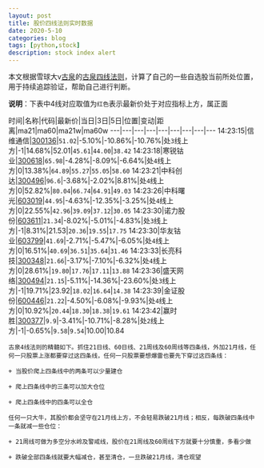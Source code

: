 ```yaml
---
layout: post
title: 股价四线法则实时数据
date: 2020-5-10
categories: blog
tags: [python,stock]
description: stock index alert
---
```



本文根据雪球大v[古泉](https://xueqiu.com/u/7148646888)的[古泉四线法则](https://xueqiu.com/7148646888/130498192)，计算了自己的一些自选股当前所处位置，用于持续追踪验证，帮助自己进行判断。

**说明**：下表中4线对应取值为`红色`表示最新价处于对应指标上方，属正面

时间|名称|代码|最新价|当日|3日|5日|位置|变动|距离|ma21|ma60|ma21w|ma60w
---|---|---|---|---|---|---|---|---
14:23:15|信维通信|[300136](https://xueqiu.com/S/SZ300136)|`51.02`|-5.10%|-10.86%|-10.76%|处`3`线上方|-1|14.68%|52.01|`45.61`|`44.00`|`38.42`
14:23:18|寒锐钴业|[300618](https://xueqiu.com/S/SZ300618)|`65.98`|-4.28%|-8.09%|-6.64%|处`4`线上方|0|13.38%|`64.89`|`55.27`|`55.05`|`58.60`
14:23:21|中科创达|[300496](https://xueqiu.com/S/SZ300496)|`96.6`|-3.68%|-2.02%|8.81%|处`4`线上方|0|52.82%|`80.04`|`66.74`|`64.91`|`49.03`
14:23:26|中科曙光|[603019](https://xueqiu.com/S/SH603019)|`44.95`|-4.63%|-12.35%|-3.25%|处`4`线上方|0|22.55%|`42.96`|`39.09`|`37.12`|`30.05`
14:23:30|诺力股份|[603611](https://xueqiu.com/S/SH603611)|`21.34`|-8.02%|-5.01%|-4.83%|处`3`线上方|-1|8.31%|21.53|`20.36`|`19.55`|`17.75`
14:23:30|华友钴业|[603799](https://xueqiu.com/S/SH603799)|`41.69`|-2.71%|-5.47%|-6.05%|处`4`线上方|0|16.51%|`40.69`|`36.51`|`35.64`|`31.46`
14:23:33|长亮科技|[300348](https://xueqiu.com/S/SZ300348)|`21.66`|-3.17%|-7.10%|-6.32%|处`4`线上方|0|28.61%|`19.80`|`17.76`|`17.11`|`13.88`
14:23:36|盛天网络|[300494](https://xueqiu.com/S/SZ300494)|`21.15`|-5.11%|-14.36%|-23.60%|处`3`线上方|-1|19.71%|23.92|`18.02`|`16.64`|`14.38`
14:23:39|金证股份|[600446](https://xueqiu.com/S/SH600446)|`21.22`|-4.50%|-6.08%|-9.93%|处`4`线上方|0|10.92%|`20.44`|`18.30`|`18.38`|`19.61`
14:23:42|赢时胜|[300377](https://xueqiu.com/S/SZ300377)|`9.9`|-3.41%|-10.71%|-8.28%|处`2`线上方|-1|-0.65%|`9.58`|`9.54`|10.00|10.84

```
古泉4线法则的精髓如下。抓住21日线、60日线、21周线及60周线等四条线，外加21月线，任何一只股票上涨都要穿过这四条线，任何一只股票要想爆雷也要先下穿过这四条线：

+ 当股价爬上四条线中的两条可以少量建仓

+ 爬上四条线中的三条可以加大仓位

+ 爬上四条线中的四条可以全仓

任何一只大牛，其股价都会坚守在21月线上方，不会轻易跌破21月线；相反，每跌破四条线中一条就减一些仓位：

+ 21周线可做为多空分水岭及警戒线，股价在21周线及60周线下方就要十分慎重，多看少做

+ 跌破全部四条线就要大幅减仓，甚至清仓，一旦跌破21月线，清仓观望
```